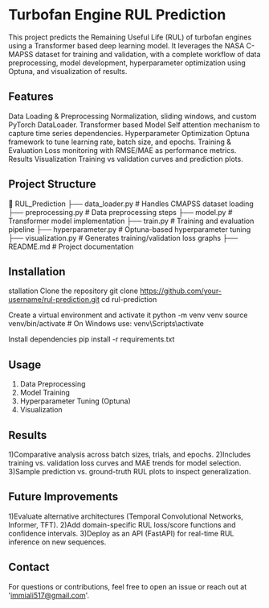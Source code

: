 # Turbofan Engine RUL Prediction

This project predicts the Remaining Useful Life (RUL) of turbofan engines using a Transformer based deep learning model.
It leverages the NASA C-MAPSS dataset for training and validation, with a complete workflow of data preprocessing, model development, hyperparameter optimization using Optuna, and visualization of results.

## Features
Data Loading & Preprocessing  Normalization, sliding windows, and custom PyTorch DataLoader.
Transformer based Model  Self attention mechanism to capture time series dependencies.
Hyperparameter Optimization  Optuna framework to tune learning rate, batch size, and epochs.
Training & Evaluation  Loss monitoring with RMSE/MAE as performance metrics.
Results Visualization  Training vs validation curves and prediction plots.

## Project Structure

📂 RUL_Prediction ├── data_loader.py # Handles CMAPSS dataset loading ├── preprocessing.py # Data preprocessing steps ├── model.py # Transformer model implementation ├── train.py # Training and evaluation pipeline ├── hyperparameter.py # Optuna-based hyperparameter tuning ├── visualization.py # Generates training/validation loss graphs ├── README.md # Project documentation

## Installation

stallation
Clone the repository git clone https://github.com/your-username/rul-prediction.git cd rul-prediction

Create a virtual environment and activate it python -m venv venv source venv/bin/activate # On Windows use: venv\Scripts\activate

Install dependencies pip install -r requirements.txt

## Usage

1) Data Preprocessing
2) Model Training
3) Hyperparameter Tuning (Optuna)
4) Visualization

## Results

1)Comparative analysis across batch sizes, trials, and epochs.
2)Includes training vs. validation loss curves and MAE trends for model selection.
3)Sample prediction vs. ground-truth RUL plots to inspect generalization.


## Future Improvements

1)Evaluate alternative architectures (Temporal Convolutional Networks, Informer, TFT).
2)Add domain-specific RUL loss/score functions and confidence intervals.
3)Deploy as an API (FastAPI) for real-time RUL inference on new sequences.

## Contact

For questions or contributions, feel free to open an issue or reach out at 'immiali517@gmail.com'.
